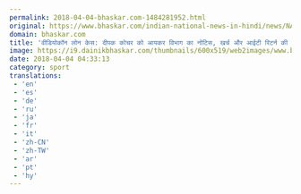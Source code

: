 ```yaml
---
permalink: 2018-04-04-bhaskar.com-1484281952.html
original: https://www.bhaskar.com/indian-national-news-in-hindi/news/NAT-NAN-HDLN-videocon-loan-case-income-tax-department-issues-notice-deepak-kochhar-5844381-PHO.html
domain: bhaskar.com
title: 'वीडियोकॉन लोन केस: दीपक कोचर को आयकर विभाग का नोटिस, खर्च और आईटी रिटर्न की जानकारी मांगी'
image: https://i9.dainikbhaskar.com/thumbnails/600x519/web2images/www.bhaskar.com/2018/04/04/deepak-kochhar-f_15228162.jpg
date: 2018-04-04 04:33:13
category: sport
translations: 
 - 'en'
 - 'es'
 - 'de'
 - 'ru'
 - 'ja'
 - 'fr'
 - 'it'
 - 'zh-CN'
 - 'zh-TW'
 - 'ar'
 - 'pt'
 - 'hy'
---
```


